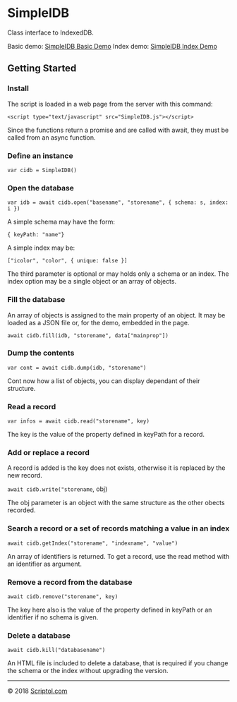 # SimpleIDB

Class interface to IndexedDB.

Basic demo: [SimpleIDB Basic Demo](https://www.scriptol.com/javascript/demoIDB.html)
Index demo: [SimpleIDB Index Demo](https://www.scriptol.com/javascript/demoIndex.html)



## Getting Started

### Install

The script is loaded in a web page from the server with this command:

`<script type="text/javascript" src="SimpleIDB.js"></script>`

Since the functions return a promise and are called with await, they must be called from an async function.

### Define an instance

`var cidb = SimpleIDB()`

### Open the database

`var idb = await cidb.open("basename", "storename", { schema: s, index: i })`

A simple schema may have the form:

`{ keyPath: "name"}`

A simple index may be:

`["icolor", "color", { unique: false }]`

The third parameter is optional or may holds only a schema or an index. The index option may be a single object or an array of objects.

### Fill the database

An array of objects is assigned to the main property of an object.
It may be loaded as a JSON file or, for the demo, embedded in the page.

`await cidb.fill(idb, "storename", data["mainprop"])`

### Dump the contents

`var cont = await cidb.dump(idb, "storename")`

Cont now how a list of objects, you can display dependant of their structure.

### Read a record

`var infos = await cidb.read("storename", key)`

The key is the value of the property defined in keyPath for a record.

### Add or replace a record

A record is added is the key does not exists, otherwise it is replaced by the new record.

`await cidb.write("storename`, obj)

The obj parameter is an object with the same structure as the other obects recorded.

### Search a record or a set of records matching a value in an index

`await cidb.getIndex("storename", "indexname", "value")`

An array of identifiers is returned. To get a record, use the read method with an identifier as argument.

### Remove a record from the database

`await cidb.remove("storename", key)`

The key here also is the value of the property defined in keyPath or an identifier if no schema is given.

### Delete a database

`await cidb.kill("databasename")`

An HTML file is included to delete a database, that is required if you change the schema or the index without upgrading the version.

---
&copy; 2018 [Scriptol.com](https://www.scriptol.com/)